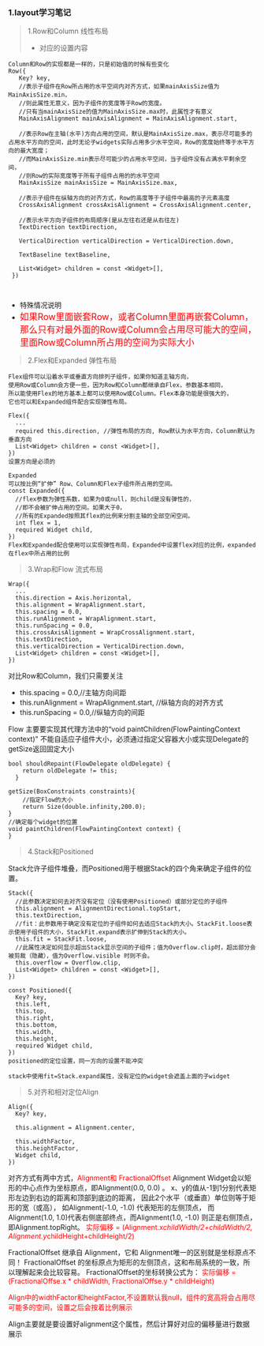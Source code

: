 ### 1.layout学习笔记

> 1.Row和Column 线性布局
> * 对应的设置内容
 ```
 Column和Row的实现都是一样的，只是初始值的时候有些变化
Row({
    Key? key,
    //表示子组件在Row所占用的水平空间内对齐方式，如果mainAxisSize值为MainAxisSize.min，
    //则此属性无意义，因为子组件的宽度等于Row的宽度。
    //只有当mainAxisSize的值为MainAxisSize.max时，此属性才有意义
    MainAxisAlignment mainAxisAlignment = MainAxisAlignment.start,
    
    //表示Row在主轴(水平)方向占用的空间，默认是MainAxisSize.max，表示尽可能多的占用水平方向的空间，此时无论子widgets实际占用多少水平空间，Row的宽度始终等于水平方向的最大宽度；
    //而MainAxisSize.min表示尽可能少的占用水平空间，当子组件没有占满水平剩余空间，
    //则Row的实际宽度等于所有子组件占用的的水平空间
    MainAxisSize mainAxisSize = MainAxisSize.max,
    
    //表示子组件在纵轴方向的对齐方式，Row的高度等于子组件中最高的子元素高度
    CrossAxisAlignment crossAxisAlignment = CrossAxisAlignment.center,
    
    //表示水平方向子组件的布局顺序(是从左往右还是从右往左)
    TextDirection textDirection,
    
    VerticalDirection verticalDirection = VerticalDirection.down,
    
    TextBaseline textBaseline,
    
    List<Widget> children = const <Widget>[],
  })
  
  
 ```
 * 特殊情况说明
 * <font color=#ff0000 size=4>如果Row里面嵌套Row，或者Column里面再嵌套Column，
   那么只有对最外面的Row或Column会占用尽可能大的空间，
   里面Row或Column所占用的空间为实际大小</font>
>
>
> 2.Flex和Expanded 弹性布局
```
Flex组件可以沿着水平或垂直方向排列子组件，如果你知道主轴方向，
使用Row或Column会方便一些，因为Row和Column都继承自Flex，参数基本相同，
所以能使用Flex的地方基本上都可以使用Row或Column。Flex本身功能是很强大的，
它也可以和Expanded组件配合实现弹性布局。

Flex({
  ...
  required this.direction, //弹性布局的方向, Row默认为水平方向，Column默认为垂直方向
  List<Widget> children = const <Widget>[],
})
设置方向是必须的

Expanded
可以按比例“扩伸” Row、Column和Flex子组件所占用的空间。
const Expanded({
  //flex参数为弹性系数，如果为0或null，则child是没有弹性的，
  //即不会被扩伸占用的空间。如果大于0，
  //所有的Expanded按照其flex的比例来分割主轴的全部空闲空间。
  int flex = 1, 
  required Widget child,
})
Flex和Expanded配合使用可以实现弹性布局，Expanded中设置flex对应的比例，expanded在flex中所占用的比例
```
>
> 3.Wrap和Flow  流式布局

```
Wrap({
  ...
  this.direction = Axis.horizontal,
  this.alignment = WrapAlignment.start,
  this.spacing = 0.0,
  this.runAlignment = WrapAlignment.start,
  this.runSpacing = 0.0,
  this.crossAxisAlignment = WrapCrossAlignment.start,
  this.textDirection,
  this.verticalDirection = VerticalDirection.down,
  List<Widget> children = const <Widget>[],
})
```
对比Row和Column，我们只需要关注
* this.spacing = 0.0,//主轴方向间距
* this.runAlignment = WrapAlignment.start, //纵轴方向的对齐方式
* this.runSpacing = 0.0,//纵轴方向的间距

Flow 主要要实现其代理方法中的“void paintChildren(FlowPaintingContext context)"
不能自适应子组件大小，必须通过指定父容器大小或实现Delegate的getSize返回固定大小
```
bool shouldRepaint(FlowDelegate oldDelegate) {
    return oldDelegate != this;
  }
  
getSize(BoxConstraints constraints){
    //指定Flow的大小  
    return Size(double.infinity,200.0);
}
//确定每个widget的位置
void paintChildren(FlowPaintingContext context) {
}

```

> 4.Stack和Positioned

Stack允许子组件堆叠，而Positioned用于根据Stack的四个角来确定子组件的位置。
```
Stack({
  //此参数决定如何去对齐没有定位（没有使用Positioned）或部分定位的子组件
  this.alignment = AlignmentDirectional.topStart,
  this.textDirection,
  //fit：此参数用于确定没有定位的子组件如何去适应Stack的大小。StackFit.loose表示使用子组件的大小，StackFit.expand表示扩伸到Stack的大小。
  this.fit = StackFit.loose,
  //此属性决定如何显示超出Stack显示空间的子组件；值为Overflow.clip时，超出部分会被剪裁（隐藏），值为Overflow.visible 时则不会。
  this.overflow = Overflow.clip,
  List<Widget> children = const <Widget>[],
})

const Positioned({
  Key? key,
  this.left, 
  this.top,
  this.right,
  this.bottom,
  this.width,
  this.height,
  required Widget child,
})
positioned的定位设置，同一方向的设置不能冲突

stack中使用fit=Stack.expand属性，没有定位的widget会遮盖上面的子widget
```

> 5.对齐和相对定位Align

```
Align({
  Key? key,
  
  this.alignment = Alignment.center,
  
  this.widthFactor,
  this.heightFactor,
  Widget child,
})

```

对齐方式有两中方式，<font color=#ff0000>Alignment和 FractionalOffset </font>
Alignment Widget会以矩形的中心点作为坐标原点，即Alignment(0.0, 0.0) 。
x、y的值从-1到1分别代表矩形左边到右边的距离和顶部到底边的距离，
因此2个水平（或垂直）单位则等于矩形的宽（或高），
如Alignment(-1.0, -1.0) 代表矩形的左侧顶点，
而Alignment(1.0, 1.0)代表右侧底部终点，而Alignment(1.0, -1.0) 
则正是右侧顶点，即Alignment.topRight。
<font color=#ff0000>实际偏移 = (Alignment.x*childWidth/2+childWidth/2, Alignment.y*childHeight+childHeight/2)</font>

FractionalOffset 继承自 Alignment，它和 Alignment唯一的区别就是坐标原点不同！
FractionalOffset 的坐标原点为矩形的左侧顶点，这和布局系统的一致，所以理解起来会比较容易。
FractionalOffset的坐标转换公式为：
<font color=#ff0000>实际偏移 = (FractionalOffse.x * childWidth, FractionalOffse.y * childHeight)</font>

<font color=#ff0000>Align中的widthFactor和heightFactor,不设置默认我null，组件的宽高将会占用尽可能多的空间，设置之后会按着比例展示</font>

Align主要就是要设置好alignment这个属性，然后计算好对应的偏移量进行数据展示